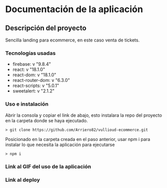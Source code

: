 # Documentación de la aplicación

## Descripción del proyecto

Sencilla landing para ecommerce, en este caso venta de tickets.

### Tecnologías usadas

* firebase: v "9.8.4"
* react: v "18.1.0"
* react-dom: v "18.1.0"
* react-router-dom: v "6.3.0"
* react-scripts: v "5.0.1"
* sweetalert: v "2.1.2"

### Uso e instalación

Abrir la consola y copiar el link de abajo, esto instalara la repo del proyecto en la carpeta donde se haya ejecutado.

```
> git clone https://github.com/Arriero82/vullioud-ecommerce.git
```

Posicionado en la carpeta creada en el paso anterior, usar npm i para instalar lo que necesita la aplicación para ejecutarse

````
> npm i
````



### Link al GIF del uso de la aplicación


### Link al deploy